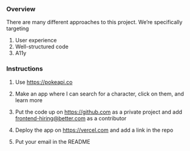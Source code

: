 ### Overview

There are many different approaches to this project. We’re specifically targeting

1. User experience
2. Well-structured code
3. A11y

### Instructions

1. Use https://pokeapi.co

2. Make an app where I can search for a character, click on them, and learn more

3. Put the code up on https://github.com as a private project and add frontend-hiring@better.com as a contributor

4. Deploy the app on https://vercel.com and add a link in the repo

5. Put your email in the README

